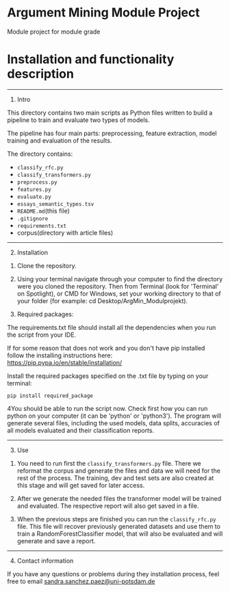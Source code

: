 # Argument Mining Module Project

Module project for module grade


Installation and functionality description
=======================


-------

1. Intro

This directory contains two main scripts as Python files written to build a pipeline to train and evaluate two types of models.

The pipeline has four main parts: preprocessing, feature extraction, model training and evaluation of the results. 


The directory contains:

* `classify_rfc.py`
* `classify_transformers.py`
* `preprocess.py`
* `features.py`
* `evaluate.py`
* `essays_semantic_types.tsv`
* `README.md`(this file)
* `.gitignore`
* `requirements.txt`
* corpus(directory with article files)


-------

2. Installation

1) Clone the repository.

2) Using your terminal navigate through your computer to find the directory were you cloned the repository. Then from Terminal (look for 'Terminal' on Spotlight), or CMD for Windows,  set your working directory to that of your folder (for example: cd Desktop/ArgMin_Modulprojekt).

3) Required packages:

The requirements.txt file should install all the dependencies when you run the script from your IDE.

If for some reason that does not work and you don't have pip installed follow the installing instructions here: https://pip.pypa.io/en/stable/installation/

Install the required packages specified on the .txt file by typing on your terminal:

```
pip install required_package
```


4You should be able to run the script now. Check first how you can run python on your computer (it can be 'python' or 'python3'). The program will generate several files, including the used models, data splits, accuracies of all models evaluated and their classification reports.

-------
3. Use

1) You need to run first the `classify_transformers.py` file. There we reformat the corpus and generate the files and data we will need for the rest of the process. The training, dev and test sets are also created at this stage and will get saved for later access.

2) After we generate the needed files the transformer model will be trained and evaluated. The respective report will also get saved in a file.
3) When the previous steps are finished you can run the `classify_rfc.py` file. This file will recover previously generated datasets and use them to train a RandomForestClassifier model, that will also be evaluated and will generate and save a report.
-------
4. Contact information

If you have any questions or problems during they installation process, feel free to email sandra.sanchez.paez@uni-potsdam.de